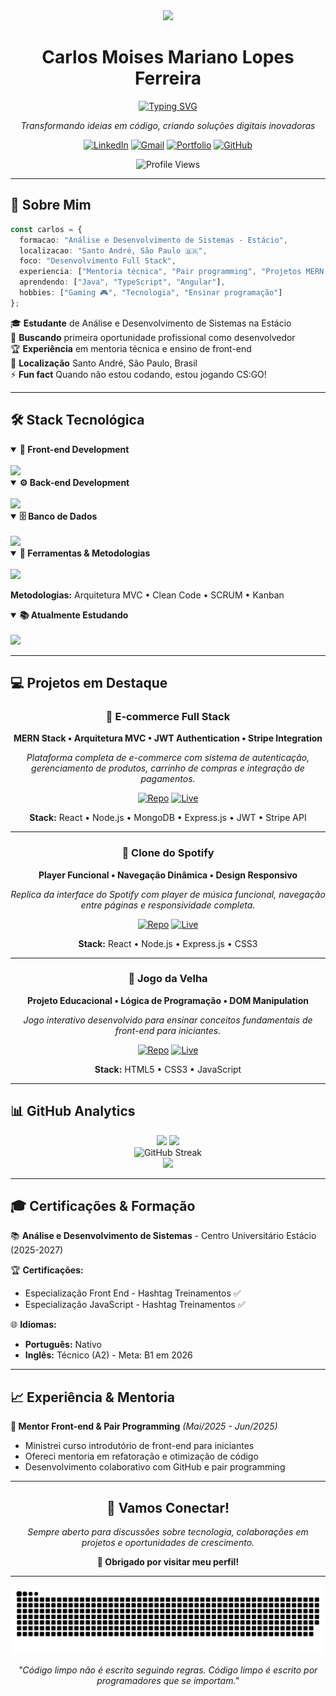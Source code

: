<div align="center">
  <img src="https://media.giphy.com/media/M9gbBd9nbDrOTu1Mqx/giphy.gif" width="120"/>
  
  # Carlos Moises Mariano Lopes Ferreira
  
  <p>
    <a href="https://git.io/typing-svg">
      <img src="https://readme-typing-svg.demolab.com?font=JetBrains+Mono&weight=600&size=26&pause=1000&color=446DF7&center=true&vCenter=true&width=600&lines=Desenvolvedor+Full+Stack;Construindo+o+Futuro+Digital;Apaixonado+por+Tecnologia" alt="Typing SVG" />
    </a>
  </p>

  <p align="center">
    <em>Transformando ideias em código, criando soluções digitais inovadoras</em>
  </p>

  [![LinkedIn](https://img.shields.io/badge/LinkedIn-0077B5?style=for-the-badge&logo=linkedin&logoColor=white)](https://www.linkedin.com/in/carlos-moises-211205203/)
  [![Gmail](https://img.shields.io/badge/Gmail-D14836?style=for-the-badge&logo=gmail&logoColor=white)](mailto:carloszeeyy@gmail.com)
  [![Portfolio](https://img.shields.io/badge/Portfolio-FF5722?style=for-the-badge&logo=firefox&logoColor=white)](https://carlosmoises.netlify.app)
  [![GitHub](https://img.shields.io/badge/GitHub-181717?style=for-the-badge&logo=github&logoColor=white)](https://github.com/CarlosZeyy)

  ![Profile Views](https://komarev.com/ghpvc/?username=CarlosZeyy&color=446DF7&style=for-the-badge)

</div>

---

## 🚀 Sobre Mim

```typescript
const carlos = {
  formacao: "Análise e Desenvolvimento de Sistemas - Estácio",
  localizacao: "Santo André, São Paulo 🇧🇷",
  foco: "Desenvolvimento Full Stack",
  experiencia: ["Mentoria técnica", "Pair programming", "Projetos MERN Stack"],
  aprendendo: ["Java", "TypeScript", "Angular"],
  hobbies: ["Gaming 🎮", "Tecnologia", "Ensinar programação"]
};
```

🎓 **Estudante** de Análise e Desenvolvimento de Sistemas na Estácio  
💼 **Buscando** primeira oportunidade profissional como desenvolvedor  
🏆 **Experiência** em mentoria técnica e ensino de front-end  
📍 **Localização** Santo André, São Paulo, Brasil  
⚡ **Fun fact** Quando não estou codando, estou jogando CS:GO!

---

## 🛠️ Stack Tecnológica

<details open>
<summary><b>🎨 Front-end Development</b></summary>
<br>

<img src="https://skillicons.dev/icons?i=react,js,html,css,tailwind,python" />

</details>

<details open>
<summary><b>⚙️ Back-end Development</b></summary>
<br>

<img src="https://skillicons.dev/icons?i=nodejs,express,python" />

</details>

<details open>
<summary><b>🗄️ Banco de Dados</b></summary>
<br>

<img src="https://skillicons.dev/icons?i=mongodb,postgresql,mysql" />

</details>

<details open>
<summary><b>🔧 Ferramentas & Metodologias</b></summary>
<br>

<img src="https://skillicons.dev/icons?i=git,github,vscode,postman,figma,photoshop" />

**Metodologias:** Arquitetura MVC • Clean Code • SCRUM • Kanban

</details>

<details open>
<summary><b>📚 Atualmente Estudando</b></summary>
<br>

<img src="https://skillicons.dev/icons?i=java,ts,angular" />

</details>

---

## 💻 Projetos em Destaque

<div align="center">

### 🛒 E-commerce Full Stack
**MERN Stack • Arquitetura MVC • JWT Authentication • Stripe Integration**

*Plataforma completa de e-commerce com sistema de autenticação, gerenciamento de produtos, carrinho de compras e integração de pagamentos.*

[![Repo](https://img.shields.io/badge/Repositório-181717?style=for-the-badge&logo=github)](https://github.com/CarlosZeyy/ecommerce-mern)
[![Live](https://img.shields.io/badge/Live_Demo-FF5722?style=for-the-badge&logo=netlify)](https://ecommerce-mern-y3y7.onrender.com)

**Stack:** React • Node.js • MongoDB • Express.js • JWT • Stripe API

---

### 🎵 Clone do Spotify
**Player Funcional • Navegação Dinâmica • Design Responsivo**

*Replica da interface do Spotify com player de música funcional, navegação entre páginas e responsividade completa.*

[![Repo](https://img.shields.io/badge/Repositório-181717?style=for-the-badge&logo=github)](https://github.com/CarlosZeyy/frontendSpotifyClone)
[![Live](https://img.shields.io/badge/Live_Demo-1DB954?style=for-the-badge&logo=spotify)](https://frontend-spotify-clone-sepia.vercel.app)

**Stack:** React • Node.js • Express.js • CSS3

---

### 🎯 Jogo da Velha
**Projeto Educacional • Lógica de Programação • DOM Manipulation**

*Jogo interativo desenvolvido para ensinar conceitos fundamentais de front-end para iniciantes.*

[![Repo](https://img.shields.io/badge/Repositório-181717?style=for-the-badge&logo=github)](https://github.com/CarlosZeyy/TicTacToe-JogoDaVelha)
[![Live](https://img.shields.io/badge/Live_Demo-FF5722?style=for-the-badge&logo=netlify)](https://tic-tac-toe-jogo-da-velha-seven.vercel.app)

**Stack:** HTML5 • CSS3 • JavaScript

</div>

---

## 📊 GitHub Analytics

<div align="center">
  <img height="180em" src="https://github-readme-stats.vercel.app/api?username=CarlosZeyy&show_icons=true&theme=dracula&include_all_commits=true&count_private=true"/>
  <img height="180em" src="https://github-readme-stats.vercel.app/api/top-langs/?username=CarlosZeyy&layout=compact&langs_count=8&theme=dracula"/>
</div>

<div align="center">
  <img src="https://github-readme-streak-stats.herokuapp.com/?user=CarlosZeyy&theme=dracula" alt="GitHub Streak" />
</div>

<div align="center">
  <img src="https://github-readme-activity-graph.vercel.app/graph?username=CarlosZeyy&bg_color=282a36&color=bd93f9&line=ff79c6&point=ffb86c&area=true&hide_border=true" />
</div>

---

## 🎓 Certificações & Formação

📚 **Análise e Desenvolvimento de Sistemas** - Centro Universitário Estácio (2025-2027)

🏆 **Certificações:**
- Especialização Front End - Hashtag Treinamentos ✅
- Especialização JavaScript - Hashtag Treinamentos ✅

🌐 **Idiomas:**
- **Português:** Nativo
- **Inglês:** Técnico (A2) - Meta: B1 em 2026

---

## 📈 Experiência & Mentoria

**🎯 Mentor Front-end & Pair Programming** *(Mai/2025 - Jun/2025)*
- Ministrei curso introdutório de front-end para iniciantes
- Ofereci mentoria em refatoração e otimização de código
- Desenvolvimento colaborativo com GitHub e pair programming

---

<div align="center">
  
## 🤝 Vamos Conectar!

*Sempre aberto para discussões sobre tecnologia, colaborações em projetos e oportunidades de crescimento.*

**💼 Obrigado por visitar meu perfil!**

---

<img src="https://raw.githubusercontent.com/platane/platane/output/github-contribution-grid-snake-dark.svg" alt="Snake animation" />

*"Código limpo não é escrito seguindo regras. Código limpo é escrito por programadores que se importam."*

</div>
